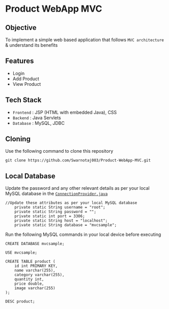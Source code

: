 # Product WebApp MVC

## Objective
To implement a simple web based application that follows `MVC architecture` & understand its benefits

## Features
- Login
- Add Product
- View Product

## Tech Stack
- `Frontend` : JSP (HTML with embedded Java), CSS
- `Backend` : Java Servlets
- `Database` : MySQL, JDBC

## Cloning
Use the following command to clone this repository
```
git clone https://github.com/Swarnotaj003/Product-WebApp-MVC.git
```

## Local Database
Update the password and any other relevant details as per your local MySQL database in the [`ConnectionProvider.java`](src/main/java/misc/ConnectionProvider.java)
```
//Update these attributes as per your local MySQL database
	private static String username = "root";
	private static String password = "";
	private static int port = 3306;
	private static String host = "localhost";
	private static String database = "mvcsample";
```

Run the following MySQL commands in your local device before executing
```
CREATE DATABASE mvcsample;

USE mvcsample;

CREATE TABLE product (
    id int PRIMARY KEY,
    name varchar(255),
    category varchar(255),
    quantity int,
    price double,
    image varchar(255)
);

DESC product;
```
